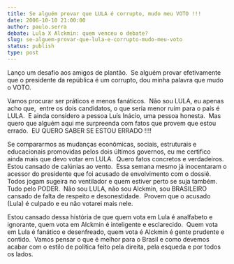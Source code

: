 ```yaml
---
title: Se alguém provar que LULA é corrupto, mudo meu VOTO !!!
date: 2006-10-10 21:00:00
author: paulo.serra
debate: Lula X Alckmin: quem venceu o debate?
slug: se-alguem-provar-que-lula-e-corrupto-mudo-meu-voto
status: publish 
type: post
---
```


Lanço um desafio aos amigos de plantão.  Se alguém provar efetivamente que o presidente da república é um corrupto, dou minha palavra que mudo o VOTO.    
  
Vamos procurar ser práticos e menos fanáticos.  Não sou LULA, eu apenas acho que,  entre os dois candidatos, o que seria menor ruim para o país é LULA.  E ainda considero a pessoa Luís Inácio, uma pessoa honesta.  Mas quero que alguém aqui me surpreenda com fatos que provem que estou errado.  EU QUERO SABER SE ESTOU ERRADO !!!!  
  
Se compararmos as mudanças econômicas, sociais, estruturais e educacionais promovidas pelos dois últimos governos, eu me certifico ainda mais que devo votar em LULA.  Quero fatos concretos e verdadeiros.  Estou cansado de calúnias ao vento.  Essa semana mesmo já inocentaram o acessor do presidente que foi acusado de envolvimento com o dossiê.  Todos jogam sugeira no ventilador e quem estiver perto se suja também.  Tudo pelo PODER.  Não sou LULA, não sou Alckmin, sou BRASILEIRO cansado de falta de respeito e desonestidade.  Provem que o acusado (Lula) é culpado e eu não votarei mais nele.  
  
Estou cansado dessa história de que quem vota em Lula é analfabeto e ignorante, quem vota em Alckmin é inteligente e esclarecido.  Quem vota em Lula é fanático e desenfreado, quem vota é Alckmin é gente prudente e contido.  Vamos pensar o que é melhor para o Brasil e como devemos acabar com o estilo de política feito pela direita, pela esqueda e por todos os lados.    

